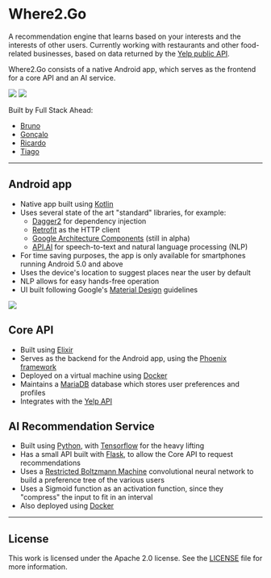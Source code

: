 # Where2.Go

A recommendation engine that learns based on your interests and the interests of other users. Currently working with restaurants and other food-related businesses, based on data returned by the [Yelp public API](https://www.yelp.com/developers/documentation/v3).

Where2.Go consists of a native Android app, which serves as the frontend for a core API and an AI service.

![](https://i.imgur.com/LriJBou.png)
![](https://i.imgur.com/QNb56DV.png)

Built by Full Stack Ahead:
* [Bruno](https://www.linkedin.com/in/bruno-pina-447536a0)
* [Gonçalo](https://www.linkedin.com/in/goncalojoaocorreia/)
* [Ricardo](https://www.linkedin.com/in/ricardo-almeida-507b1183/)
* [Tiago](https://www.linkedin.com/in/tmrocha/)

___

## Android app
* Native app built using [Kotlin](https://kotlinlang.org/)
* Uses several state of the art "standard" libraries, for example:
   * [Dagger2](https://github.com/google/dagger) for dependency injection
   * [Retrofit](https://github.com/square/retrofit) as the HTTP client
   * [Google Architecture Components](https://developer.android.com/topic/libraries/architecture/index.html) (still in alpha)
   * [API.AI](https://api.ai) for speech-to-text and natural language processing (NLP)
* For time saving purposes, the app is only available for smartphones running Android 5.0 and above
* Uses the device's location to suggest places near the user by default
* NLP allows for easy hands-free operation
* UI built following Google's [Material Design](https://material.io/guidelines/) guidelines

![](https://i.imgur.com/HGn1BeG.png)


## Core API
* Built using [Elixir](https://elixir-lang.org/)
* Serves as the backend for the Android app, using the [Phoenix framework](http://phoenixframework.org/)
* Deployed on a virtual machine using [Docker](https://www.docker.com/)
* Maintains a [MariaDB](https://mariadb.org/) database which stores user preferences and profiles
* Integrates with the [Yelp API](https://www.yelp.com/developers/documentation/v3)

## AI Recommendation Service
* Built using [Python](https://www.python.org/), with [Tensorflow](https://www.tensorflow.org/) for the heavy lifting
* Has a small API built with [Flask](http://flask.pocoo.org/), to allow the Core API to request recommendations
* Uses a [Restricted Boltzmann Machine](https://en.wikipedia.org/wiki/Restricted_Boltzmann_machine) convolutional neural network to build a preference tree of the various users
* Uses a Sigmoid function as an activation function, since they "compress" the input to fit in an interval
* Also deployed using [Docker](https://www.docker.com/)

_____


## License
This work is licensed under the Apache 2.0 license. See the [LICENSE](https://github.com/portosummerofcode/full-stack-ahead/blob/master/LICENSE) file for more information.
